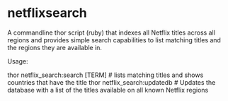 netflixsearch
=============

 A commandline thor script (ruby) that indexes all Netflix titles across all regions and provides simple search capabilities to list matching titles and the regions they are available in.

Usage:

thor netflix_search:search [TERM]  # lists matching titles and shows countries that have the title
thor netflix_search:updatedb       # Updates the database with a list of the titles available on all known Netflix regions
